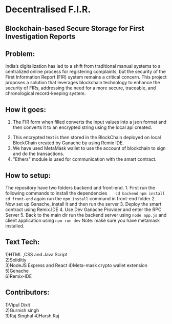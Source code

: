 # Decentralised F.I.R.

## Blockchain-based Secure Storage for First Investigation Reports

## Problem:

India’s digitalization has led to a shift from traditional manual systems to a centralized online process for registering complaints, but the security of the First Information Report (FIR) system remains a critical concern. This project proposes a solution that leverages blockchain technology to enhance the security of FIRs, addressing the need for a more secure, traceable, and chronological record-keeping system.

## How it goes:

1. The FIR form when filled converts the input values into a json format and then converts it to an encrypted string using the local api created.

2) This encrypted text is then stored in the BlockChain deployed on local BlockChain created by Ganache by using Remix IDE.
3) We have used MetaMask wallet to use the account of blockchain to sign and do the transactions.
4) "Ethers" module is used for communication with the smart contract.

## How to setup:

The repository have two folders backend and front-end. 1. First run the following commands to install the dependencies
`    cd backend
   `
`npm install`
`cd front-end`
again run the `npm install` command in front-end folder 2. Now set up Ganache, install it and then run the server 3. Deploy the smart contract using Remix.IDE 4. Use Dev Ganache Provider and enter the RPC Server 5. Back to the main dir run the backend server using `node app.js` and client application using `npm run dev`
Note: make sure you have metamask installed.

## Text Tech:

1)HTML ,CSS and Java Script  
2)Soliditiy  
3)NodeJS Express and React
4)Meta-mask crypto wallet extension  
5)Genache  
6)Remix-IDE

## Contributors:

1)Vipul Dixit  
2)Gurnish singh  
3)Raj Singhal
4)Harsh Raj
